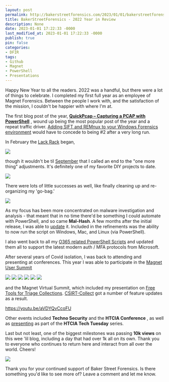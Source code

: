 ```yaml
---
layout: post
permalink: http://bakerstreetforensics.com/2023/01/01/bakerstreetforensics-2022-year-in-review/
title: BakerStreetForensics - 2022 Year in Review
description: None
date: 2023-01-01 17:22:33 -0000
last_modified_at: 2023-01-01 17:22:33 -0000
publish: true
pin: false
categories:
- DFIR
tags:
- Github
- Magnet
- PowerShell
- Presentations
---
```

Happy New Year to all the readers. 2022 was a handful, but there were a lot of things to celebrate. I completed my first full year as an employee of Magnet Forensics. Between the people I work with, and the satisfaction of the mission, I couldn't be happier with where I'm at.

The first blog post of the year, **[QuickPcap – Capturing a PCAP with PowerShell](https://wordpress.com/post/bakerstreetforensics.com/622)** , wound up being the most popular post of the year and a repeat traffic driver. [Adding SIFT and REMnux to your Windows Forensics environment](https://bakerstreetforensics.com/2021/05/26/adding-sift-and-remnux-to-your-windows-forensics-environment/) would have to concede to being #2 after a very long run. 

In February the [Lack ](https://bakerstreetforensics.com/2022/09/03/lack-rack-updates/)[Rack](https://bakerstreetforensics.com/2022/09/03/lack-rack-updates/) began, 

![](https://bakerstreetforensics.com/wp-content/uploads/2023/01/img_5605.jpeg?w=225)

though it wouldn't be til [September](https://bakerstreetforensics.com/2022/09/08/lack-rack-part-iii-the-final-chapter/) that I called an end to the "one more thing" adjustments. It's definitely one of my favorite DIY projects to date.

![](https://bakerstreetforensics.com/wp-content/uploads/2023/01/img_7071.jpeg?w=169)

There were lots of little successes as well, like finally cleaning up and re-organizing my 'go-bag.'

![](https://bakerstreetforensics.com/wp-content/uploads/2023/01/img_7366.jpeg?w=300)

As my focus has been more concentrated on malware investigation and analysis - that meant that in no time there'd be something I could automate with PowerShell, and so came **Mal-Hash**. A few months after the initial release, I was able to [update](https://bakerstreetforensics.com/2022/12/06/mal-hash-ps1-v1-3-update/) it. Included in the refinements was the ability to now run the script on Windows, Mac, and Linux (via PowerShell). 

I also went back to all my [O365 related PowerShell Scripts](https://bakerstreetforensics.com/2022/11/20/group-collections-from-o365-with-powershell/) and updated them all to support the latest modern auth / MFA protocols from Microsoft.

After several years of Covid isolation, I was back to attending and presenting at conferences. This year I was able to participate in the [Magnet User Summit](https://bakerstreetforensics.com/?page_id=1008)

![](https://bakerstreetforensics.com/wp-content/uploads/2023/01/img_5927.jpg?w=771) ![](https://bakerstreetforensics.com/wp-content/uploads/2023/01/img_5893.jpeg?w=768) ![](https://bakerstreetforensics.com/wp-content/uploads/2023/01/img_5928.jpg?w=1024) ![](https://bakerstreetforensics.com/wp-content/uploads/2023/01/img_5935.jpg?w=1024) ![](https://bakerstreetforensics.com/wp-content/uploads/2023/01/168c4832-cf95-4cc7-aeca-5437bb0322ee.jpg?w=614) ![](https://bakerstreetforensics.com/wp-content/uploads/2023/01/img_6989.jpeg?w=768)

and the Magnet Virtual Summit, which included my presentation on [Free Tools for Triage Collections](https://youtu.be/aVDYQvCcoFU). [CSIRT-Collect](https://bakerstreetforensics.com/2022/04/06/csirt-collect-summit-edition/) got a number of feature updates as a result.

https://youtu.be/aVDYQvCcoFU 

Other events included **Techno Security** and the **HTCIA Conference** , as well as [presenting](https://github.com/dwmetz/Presentations/blob/main/HTCIA_TechTuesday.pdf) as part of the **HTCIA Tech Tuesday** series. 

Last but not least, one of the biggest milestones was passing **10k views** on this wee 'lil blog, including a day that had over 1k all on its own. Thank you to everyone who continues to return here and interact from all over the world. Cheers!

![](https://bakerstreetforensics.com/wp-content/uploads/2023/01/difficultmeaslyantelopegroundsquirrel-size_restricted.gif?w=556)

Thank you for your continued support of Baker Street Forensics. Is there something you'd like to see more of? Leave a comment and let me know. 
